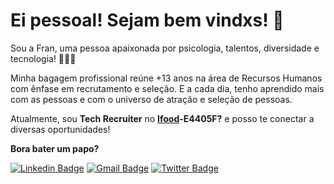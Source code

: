 # **Ei pessoal! Sejam bem vindxs!** **👋**

Sou a Fran, uma pessoa apaixonada por psicologia, talentos, diversidade e tecnologia! 🧠👩‍💻

Minha bagagem profissional reúne +13 anos na área de Recursos Humanos com ênfase em recrutamento e seleção. E a cada dia, tenho aprendido mais com as pessoas e com o universo de atração e seleção de pessoas.

Atualmente, sou **Tech Recruiter** no **[Ifood](https://carreiras.ifood.com.br/)-E4405F?** e posso te conectar a diversas oportunidades!

**Bora bater um papo?**

[![Linkedin Badge](https://img.shields.io/badge/-Franciele%20Riedo-2030aa?style=flat-square&logo=Linkedin&logoColor=white&link=https://www.linkedin.com/in/francieleriedo/)](https://www.linkedin.com/in/francieleriedo/) 
[![Gmail Badge](https://img.shields.io/badge/-Gmail-E4405F?style=flat-square&logo=Gmail&logoColor=white&link=mailto:francielesantossouza@gmail.com)](mailto:francielesantossouza@gmail.com)
[![Twitter Badge](https://img.shields.io/badge/-@FrancieleRiedo-6030cc?style=flat-square&labelColor=6030cc&logo=twitter&logoColor=white&link=https://twitter.com/FrancieleRiedo)](https://twitter.com/FrancieleRiedo)
